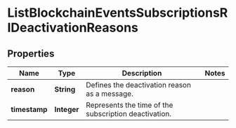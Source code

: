 

# ListBlockchainEventsSubscriptionsRIDeactivationReasons


## Properties

| Name | Type | Description | Notes |
|------------ | ------------- | ------------- | -------------|
|**reason** | **String** | Defines the deactivation reason as a message. |  |
|**timestamp** | **Integer** | Represents the time of the subscription deactivation. |  |



